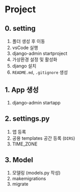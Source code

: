 # Project

## 0. setting

1. 폴더 생성 후 이동
2. vsCode 실행
3. django-admin startproject
4. 가상환경 설정 및 활성화
5. django 설치
6. `README.md`, `.gitignore` 생성

## 1. App 생성

1. django-admin startapp


## 2. settings.py

1. 앱 등록 
2. 공용 templates 공간 등록 (`DIRS`)
3. TIME_ZONE 


## 3. Model

1. 모델링 (models.py 작성)
2. makemigrations
3. migrate